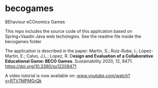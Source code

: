 # becogames
BEhaviour eCOnomics Games

This repo includes the source code of this application based on Spring+Vaadin Java web techologies. See the readme file inside the becogames folder

The application is described in the paper: 
Martin, S.; Ruiz-Rube, I.; López-Martín, E.; Calvo, J.L.; Lopez, R. D**esign and Evaluation of a Collaborative Educational Game: BECO Games**. Sustainability 2020, 12, 8471. https://doi.org/10.3390/su12208471

A video tutorial is now available on: www.youtube.com/watch?v=RTV7MPMGrQk 

